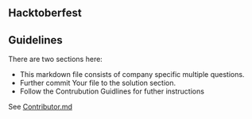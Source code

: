 ## Hacktoberfest


## Guidelines

There are two sections here: 
* This markdown file consists of company specific multiple questions.
* Further commit Your file to the solution section.
* Follow the Contrubution Guidlines for futher instructions

See [Contributor.md](https://github.com/fnplus/interview-techdev-guide/blob/master/CONTRIBUTING.md)



